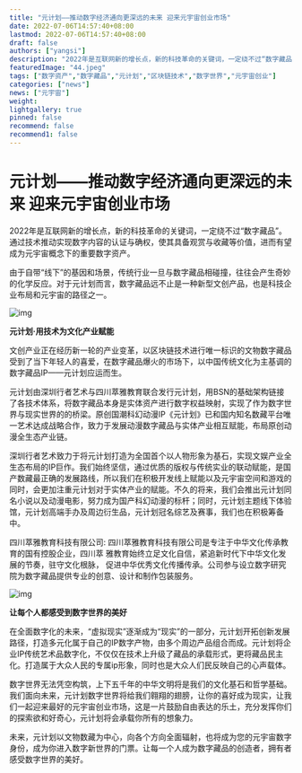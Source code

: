 ```yaml
---
title: "元计划——推动数字经济通向更深远的未来 迎来元宇宙创业市场"
date: 2022-07-06T14:57:40+08:00
lastmod: 2022-07-06T14:57:40+08:00
draft: false
authors: ["yangsi"]
description: "2022年是互联网新的增长点，新的科技革命的关键词，一定绕不过“数字藏品”。通过技术推动实现数字内容的认证与确权，使其具备观赏与收藏等价值，进而有望成为元宇宙概念下的重要数字资产。"
featuredImage: "44.jpeg"
tags: ["数字资产","数字藏品","元计划","区块链技术","数字世界","元宇宙创业"]
categories: ["news"]
news: ["元宇宙"]
weight: 
lightgallery: true
pinned: false
recommend: false
recommend1: false
---
```


# 元计划——推动数字经济通向更深远的未来 迎来元宇宙创业市场

2022年是互联网新的增长点，新的科技革命的关键词，一定绕不过“数字藏品”。通过技术推动实现数字内容的认证与确权，使其具备观赏与收藏等价值，进而有望成为元宇宙概念下的重要数字资产。

由于自带“线下”的基因和场景，传统行业一旦与数字藏品相碰撞，往往会产生奇妙的化学反应。对于元计划而言，数字藏品远不止是一种新型文创产品，也是科技企业布局和元宇宙的路径之一。

![img](https://p9.itc.cn/q_70/images01/20220704/ceb5d00fb8c9437f831ea0770c4ff165.jpeg)

**元计划·用技术为文化产业赋能**

文创产业正在经历新一轮的产业变革，以区块链技术进行唯一标识的文物数字藏品受到了当下年轻人的喜爱，在数字藏品爆火的市场下，以中国传统文化为主基调的数字藏品IP——元计划应运而生。

元计划由深圳行者艺术与四川萃雅教育联合发行元计划，用BSN的基础架构链接了各技术体系，将数字藏品本身是实体资产进行数字权益映射，实现了作为数字世界与现实世界的的桥梁。原创国潮科幻动漫IP《元计划》已和国内知名数藏平台唯一艺术达成战略合作，致力于发展动漫数字藏品与实体产业相互赋能，布局原创动漫全生态产业链。

深圳行者艺术致力于将元计划打造为全国首个以人物形象为基石，实现文娱产业全生态布局的IP巨作。我们始终坚信，通过优质的版权与传统实业的联动赋能，是国产数藏最正确的发展路线，所以我们在积极开发线上赋能以及元宇宙空间和游戏的同时，会更加注重元计划对于实体产业的赋能。不久的将来，我们会推出元计划同名小说以及动漫电影，努力成为国产科幻动漫的标杆；同时，元计划主题线下体验馆，元计划高端手办及周边衍生品，元计划冠名综艺及赛事，我们也在积极筹备中。

四川萃雅教育科技有限公司: 四川萃雅教育科技有限公司是专注于中华文化传承教育的国有控股企业，四川萃 雅教育始终立足文化自信，紧追新时代下中华文化发展的节奏，驻守文化根脉， 促进中华优秀文化传播传承。公司参与设立数字研究院为数字藏品提供专业的创意、设计和制作包装服务。

![img](https://p9.itc.cn/q_70/images01/20220704/79374bd19076481fb3270fce1f7b5538.jpeg)

**让每个人都感受到数字世界的美好**

在全面数字化的未来，“虚拟现实”逐渐成为“现实”的一部分，元计划开拓创新发展路径，打造多元化属于自己的IP数字产物，由多个周边产品组合而成。元计划将企业IP传统艺术品数字化，不仅仅在技术上升级了藏品的承载形式，更将藏品民主化。打造属于大众人民的专属ip形象，同时也是大众人们民反映自己的心声载体。

数字世界无法凭空构筑，上下五千年的中华文明将是我们的文化基石和哲学基础。我们面向未来，元计划数字世界将给我们翱翔的翅膀，让你的喜好成为现实，让我们一起迎来最好的元宇宙创业市场，这是一片鼓励自由表达的乐土，充分发挥你们的探索欲和好奇心，元计划将会承载你所有的想象力。

未来，元计划以文物数藏为中心，向各个方向全面辐射，也将成为您的元宇宙数字身份，成为你进入数字新世界的门票。让每一个人成为数字藏品的创造者，拥有者感受数字世界的美好。